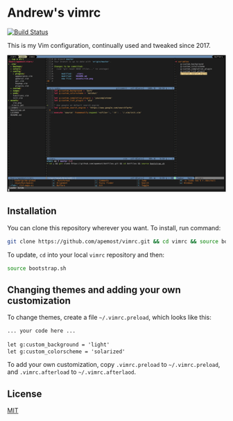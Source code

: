 # Andrew's vimrc

[![Build Status][travis-image]][travis-url]

This is my Vim configuration, continually used and tweaked since 2017.

![Screenshot of Vim](assets/vim.png)

## Installation

You can clone this repository wherever you want. To install, run command:

```bash
git clone https://github.com/apemost/vimrc.git && cd vimrc && source bootstrap.sh
```

To update, `cd` into your local `vimrc` repository and then:

```bash
source bootstrap.sh
```

## Changing themes and adding your own customization

To change themes, create a file `~/.vimrc.preload`, which looks like this:

```
... your code here ...

let g:custom_background = 'light'
let g:custom_colorscheme = 'solarized'
```

To add your own customization, copy `.vimrc.preload` to `~/.vimrc.preload`,
and `.vimrc.afterload` to `~/.vimrc.afterlaod`.

## License

[MIT](LICENSE)

[travis-image]: https://travis-ci.org/apemost/vimrc.svg?branch=master
[travis-url]: https://travis-ci.org/apemost/vimrc
